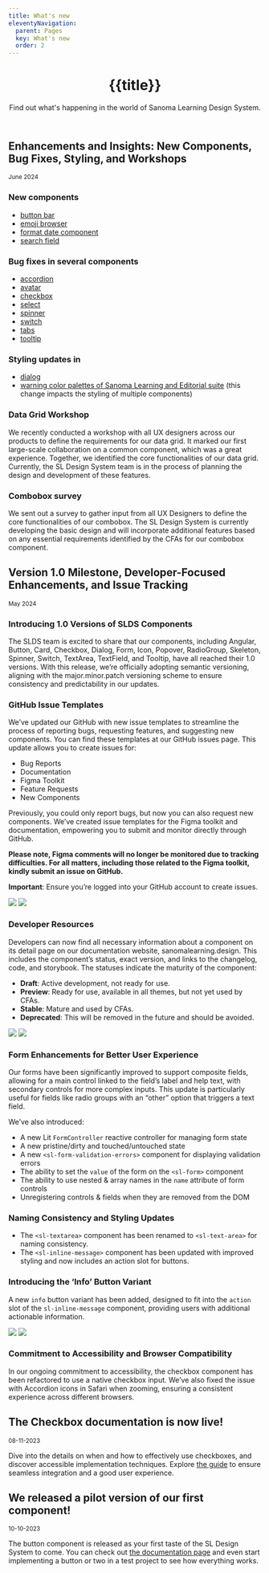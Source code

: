 ```yaml
---
title: What's new
eleventyNavigation:
  parent: Pages
  key: What's new
  order: 2
---
```

<header class="ds-tokens__main-heading">
<div class="ds-tokens__heading-wrapper">
  <h1 class="ds-heading-1">{{title}}</h1>
  <p class="ds-tokens__heading-description">
  Find out what's happening in the world of Sanoma Learning Design System.
  </p>
</div>
</header>


<section class="ds-subpage-section">

<div class="ds-subpage-section__wrapper">

<section>

## Enhancements and Insights: New Components, Bug Fixes, Styling, and Workshops
<small>June 2024</small>

### New components
- [button bar](/categories/components/button-bar/usage/) <ds-status status="stable"></ds-status>
- [emoji browser](https://storybook.sanomalearning.design/?path=/story/components-emoji-browser--basic&globals=viewport:default) <ds-status status="draft"></ds-status>
- [format date component](https://storybook.sanomalearning.design/?path=/story/utilities-format-date--basic&args=dateStyle:medium;locale:en-GB;month:2-digit) <ds-status status="draft"></ds-status>
- [search field](/categories/components/search-field/usage/) <ds-status status="preview"></ds-status>

### Bug fixes in several components
- [accordion](components/blob/main/packages/components/accordion/CHANGELOG.md)
- [avatar](/components/blob/main/packages/components/avatar/CHANGELOG.md)
- [checkbox](/components/blob/main/packages/components/checkbox/CHANGELOG.md)
- [select](/components/blob/main/packages/components/select/CHANGELOG.md)
- [spinner](/components/blob/main/packages/components/spinner/CHANGELOG.md)
- [switch](/components/blob/main/packages/components/switch/CHANGELOG.md)
- [tabs](/components/blob/main/packages/components/tabs/CHANGELOG.md)
- [tooltip](components/blob/main/packages/components/tooltip/CHANGELOG.md)
  
### Styling updates in
- [dialog](/components/blob/main/packages/components/dialog/CHANGELOG.md)
- [warning color palettes of Sanoma Learning and Editorial suite](https://storybook.sanomalearning.design/?path=/story/components-button--all) (this change impacts the styling of multiple components)

### Data Grid Workshop
We recently conducted a workshop with all UX designers across our products to define the requirements for our data grid. It marked our first large-scale collaboration on a common component, which was a great experience. Together, we identified the core functionalities of our data grid. Currently, the SL Design System team is in the process of planning the design and development of these features.

### Combobox survey
We sent out a survey to gather input from all UX Designers to define the core functionalities of our combobox. The SL Design System is currently developing the basic design and will incorporate additional features based on any essential requirements identified by the CFAs for our combobox component.

</section>

<section>
  
## Version 1.0 Milestone, Developer-Focused Enhancements, and Issue Tracking
<small>May 2024</small>

### Introducing 1.0 Versions of SLDS Components

The SLDS team is excited to share that our components, including Angular, Button, Card, Checkbox, Dialog, Form, Icon, Popover, RadioGroup, Skeleton, Spinner, Switch, TextArea, TextField, and Tooltip, have all reached their 1.0 versions. With this release, we’re officially adopting semantic versioning, aligning with the major.minor.patch versioning scheme to ensure consistency and predictability in our updates.

### GitHub Issue Templates

We’ve updated our GitHub with new issue templates to streamline the process of reporting bugs, requesting features, and suggesting new components. You can find these templates at our GitHub issues page. This update allows you to create issues for:

- Bug Reports
- Documentation
- Figma Toolkit
- Feature Requests
- New Components

Previously, you could only report bugs, but now you can also request new components. We’ve created issue templates for the Figma toolkit and documentation, empowering you to submit and monitor directly through GitHub.

**Please note, Figma comments will no longer be monitored due to tracking difficulties. For all matters, including those related to the Figma toolkit, kindly submit an issue on GitHub.**

**Important**: Ensure you’re logged into your GitHub account to create issues.

<img src="/assets/images/whats-new/2024-05-issue-template-light.png" class="light-only"/>
<img src="/assets/images/whats-new/2024-05-issue-template-dark.png" class="dark-only"/>

### Developer Resources

Developers can now find all necessary information about a component on its detail page on our documentation website, sanomalearning.design. This includes the component’s status, exact version, and links to the changelog, code, and storybook. The statuses indicate the maturity of the component:

- **Draft**: Active development, not ready for use.
- **Preview**: Ready for use, available in all themes, but not yet used by CFAs.
- **Stable**: Mature and used by CFAs.
- **Deprecated**: This will be removed in the future and should be avoided.

<img src="/assets/images/whats-new/2024-05-resources-light.png" class="light-only" />
<img src="/assets/images/whats-new/2024-05-resources-dark.png" class="dark-only" />

### Form Enhancements for Better User Experience

Our forms have been significantly improved to support composite fields, allowing for a main control linked to the field’s label and help text, with secondary controls for more complex inputs. This update is particularly useful for fields like radio groups with an “other” option that triggers a text field.

We’ve also introduced:
- A new Lit `FormController` reactive controller for managing form state
- A new pristine/dirty and touched/untouched state
- A new `<sl-form-validation-errors>` component for displaying validation errors
- The ability to set the `value` of the form on the `<sl-form>` component
- The ability to use nested & array names in the `name` attribute of form controls
- Unregistering controls & fields when they are removed from the DOM

### Naming Consistency and Styling Updates

- The `<sl-textarea>` component has been renamed to `<sl-text-area>` for naming consistency.
- The `<sl-inline-message>` component has been updated with improved styling and now includes an action slot for buttons.

### Introducing the ‘Info’ Button Variant

A new `info` button variant has been added, designed to fit into the `action` slot of the `sl-inline-message` component, providing users with additional actionable information.

<img src="/assets/images/whats-new/2024-05-inline-message-light.png" class="light-only" />
<img src="/assets/images/whats-new/2024-05-inline-message-dark.png" class="dark-only" />

### Commitment to Accessibility and Browser Compatibility

In our ongoing commitment to accessibility, the checkbox component has been refactored to use a native checkbox input. We’ve also fixed the issue with Accordion icons in Safari when zooming, ensuring a consistent experience across different browsers.

</section>

<section>

## The Checkbox documentation is now live!
<small>08-11-2023</small>

Dive into the details on when and how to effectively use checkboxes, and discover accessible implementation techniques. Explore [the guide](/categories/components/checkbox) to ensure seamless integration and a good user experience.

</section>

<section>

## We released a pilot version of our first component!
<small>10-10-2023</small>

The button component is released as your first taste of the SL Design System to come. You can check out [the documentation page](/categories/components/button) and even start implementing a button or two in a test project to see how everything works.

</section>
</div>
</section>
